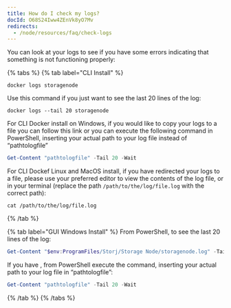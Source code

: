 ```yaml
---
title: How do I check my logs?
docId: O68S24Iww4ZEnVk8yO7Mv
redirects:
  - /node/resources/faq/check-logs
---
```


You can look at your logs to see if you have some errors indicating that something is not functioning properly:

{% tabs %}
{% tab label="CLI Install" %}

```linux
docker logs storagenode
```

Use this command if you just want to see the last 20 lines of the log:

```linux
docker logs --tail 20 storagenode

```

For CLI Docker install on Windows, if you would like to copy your logs to a file you can follow this link [](docId:EeyBBKEeuNK5oqkB4EyU0) or you can execute the following command in PowerShell, inserting your actual path to your log file instead of “pathtologfile”

```powershell
Get-Content "pathtologfile" -Tail 20 -Wait

```

For CLI Dockef Linux and MacOS install, if you have redirected your logs to a file, please use your preferred editor to view the contents of the log file, or in your terminal (replace the path `/path/to/the/log/file.log` with the correct path):

```linux
cat /path/to/the/log/file.log

```

{% /tab %}

{% tab label="GUI Windows Install" %}
From PowerShell, to see the last 20 lines of the log:

```powershell
Get-Content "$env:ProgramFiles/Storj/Storage Node/storagenode.log" -Tail 20 -Wait

```

If you have [](docId:EeyBBKEeuNK5oqkB4EyU0), from PowerShell execute the command, inserting your actual path to your log file in “pathtologfile”:

```powershell
Get-Content "pathtologfile" -Tail 20 -Wait

```

{% /tab %}
{% /tabs %}
